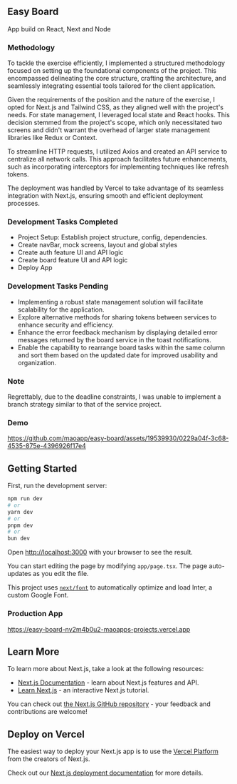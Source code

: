 ## Easy Board

App build on React, Next and Node

### Methodology

To tackle the exercise efficiently, I implemented a structured methodology focused on setting up the foundational components of the project. This encompassed delineating the core structure, crafting the architecture, and seamlessly integrating essential tools tailored for the client application.

Given the requirements of the position and the nature of the exercise, I opted for Next.js and Tailwind CSS, as they aligned well with the project's needs. For state management, I leveraged local state and React hooks. This decision stemmed from the project's scope, which only necessitated two screens and didn't warrant the overhead of larger state management libraries like Redux or Context.

To streamline HTTP requests, I utilized Axios and created an API service to centralize all network calls. This approach facilitates future enhancements, such as incorporating interceptors for implementing techniques like refresh tokens.

The deployment was handled by Vercel to take advantage of its seamless integration with Next.js, ensuring smooth and efficient deployment processes.

### Development Tasks Completed

- Project Setup: Establish project structure, config, dependencies.
- Create navBar, mock screens, layout and global styles
- Create auth feature UI and API logic
- Create board feature UI and API logic
- Deploy App

### Development Tasks Pending

- Implementing a robust state management solution will facilitate scalability for the application.
- Explore alternative methods for sharing tokens between services to enhance security and efficiency.
- Enhance the error feedback mechanism by displaying detailed error messages returned by the board service in the toast notifications.
- Enable the capability to rearrange board tasks within the same column and sort them based on the updated date for improved usability and organization.

### Note

Regrettably, due to the deadline constraints, I was unable to implement a branch strategy similar to that of the service project.

### Demo

https://github.com/maoapp/easy-board/assets/19539930/0229a04f-3c68-4535-875e-4396926f17e4

## Getting Started

First, run the development server:

```bash
npm run dev
# or
yarn dev
# or
pnpm dev
# or
bun dev
```

Open [http://localhost:3000](http://localhost:3000) with your browser to see the result.

You can start editing the page by modifying `app/page.tsx`. The page auto-updates as you edit the file.

This project uses [`next/font`](https://nextjs.org/docs/basic-features/font-optimization) to automatically optimize and load Inter, a custom Google Font.

### Production App

https://easy-board-ny2m4b0u2-maoapps-projects.vercel.app

## Learn More

To learn more about Next.js, take a look at the following resources:

- [Next.js Documentation](https://nextjs.org/docs) - learn about Next.js features and API.
- [Learn Next.js](https://nextjs.org/learn) - an interactive Next.js tutorial.

You can check out [the Next.js GitHub repository](https://github.com/vercel/next.js/) - your feedback and contributions are welcome!

## Deploy on Vercel

The easiest way to deploy your Next.js app is to use the [Vercel Platform](https://vercel.com/new?utm_medium=default-template&filter=next.js&utm_source=create-next-app&utm_campaign=create-next-app-readme) from the creators of Next.js.

Check out our [Next.js deployment documentation](https://nextjs.org/docs/deployment) for more details.
